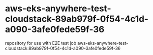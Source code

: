 # aws-eks-anywhere-test-cloudstack-89ab979f-0f54-4c1d-a090-3afe0fede59f-36
repository for use with E2E test job aws-eks-anywhere-test-cloudstack:89ab979f-0f54-4c1d-a090-3afe0fede59f-36
